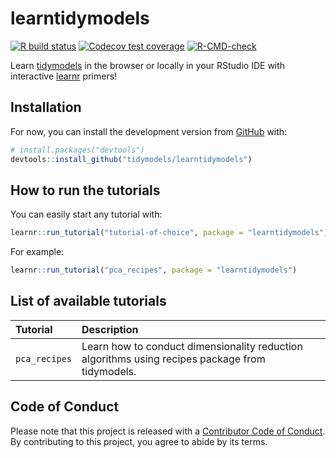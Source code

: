 
<!-- README.md is generated from README.Rmd. Please edit that file -->

# learntidymodels

<!-- badges: start -->

[![R build
status](https://github.com/tidymodels/learntidymodels/workflows/R-CMD-check/badge.svg)](https://github.com/tidymodels/learntidymodels/actions)
[![Codecov test
coverage](https://codecov.io/gh/tidymodels/learntidymodels/branch/master/graph/badge.svg)](https://codecov.io/gh/tidymodels/learntidymodels?branch=master)
[![R-CMD-check](https://github.com/tidymodels/learntidymodels/workflows/R-CMD-check/badge.svg)](https://github.com/tidymodels/learntidymodels/actions)
<!-- badges: end -->

Learn [tidymodels](https://www.tidymodels.org/) in the browser or
locally in your RStudio IDE with interactive
[learnr](https://rstudio.github.io/learnr/) primers!

## Installation

For now, you can install the development version from
[GitHub](https://github.com/) with:

``` r
# install.packages("devtools")
devtools::install_github("tidymodels/learntidymodels")
```

## How to run the tutorials

You can easily start any tutorial with:

``` r
learnr::run_tutorial("tutorial-of-choice", package = "learntidymodels")
```

For example:

``` r
learnr::run_tutorial("pca_recipes", package = "learntidymodels")
```

## List of available tutorials

| Tutorial      | Description                                                                                     |
|:--------------|:------------------------------------------------------------------------------------------------|
| `pca_recipes` | Learn how to conduct dimensionality reduction algorithms using recipes package from tidymodels. |

## Code of Conduct

Please note that this project is released with a [Contributor Code of
Conduct](https://contributor-covenant.org/version/2/0/CODE_OF_CONDUCT.html).
By contributing to this project, you agree to abide by its terms.
